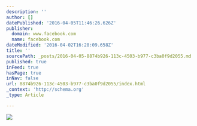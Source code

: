 ```yaml
---
description: ''
author: []
datePublished: '2016-04-05T11:46:26.626Z'
publisher:
  domain: www.facebook.com
  name: facebook.com
dateModified: '2016-04-02T16:28:09.658Z'
title: ''
sourcePath: _posts/2016-04-05-8874b926-113c-4503-b977-c3ba0f9d2055.md
published: true
inFeed: true
hasPage: true
inNav: false
url: 8874b926-113c-4503-b977-c3ba0f9d2055/index.html
_context: 'http://schema.org'
_type: Article

---
```

![](https://scontent-atl3-1.xx.fbcdn.net/hphotos-xpf1/v/t1.0-9/10888446_10207461307349210_568812031539107452_n.jpg?oh=4eea867b5fe87fbb17c4e5d635440aa9&oe=578854F8)